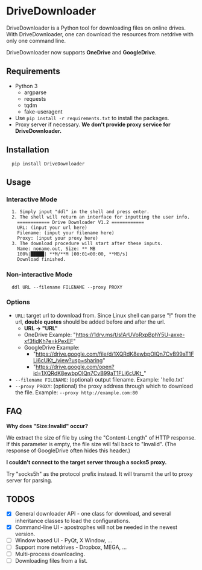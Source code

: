 # DriveDownloader

DriveDownloader is a Python tool for downloading files on online drives. With DriveDownloader, one can download the resources from netdrive with only one command line. 

DriveDownloader now supports **OneDrive** and **GoogleDrive**.

## Requirements

  - Python 3
    - argparse
    - requests
    - tqdm
    - fake-useragent
  - Use `pip install -r requirements.txt` to install the packages.
  - Proxy server if necessary. **We don't provide proxy service for DriveDownloader.**
 
## Installation
  ```
    pip install DriveDownloader
  ```

## Usage

### Interactive Mode

  ```
    1. Simply input "ddl" in the shell and press enter.
    2. The shell will return an interface for inputting the user info.
      ============ Drive Downloader V1.2 ============
      URL: (input your url here)
      Filename: (input your filename here)
      Proxy: (input your proxy here)
    3. The download procedure will start after these inputs.
      Name: noname.out, Size: ** MB
      100%|█████| **M/**M [00:01<00:00, **MB/s]
      Download finished.
  ```

### Non-interactive Mode

  ```
    ddl URL --filename FILENAME --proxy PROXY
  ```

### Options

 - `URL`: target url to download from. Since Linux shell can parse "!" from the url, **double quotes** should be added before and after the url.
    - **URL -> "URL"**
    - OneDrive Example: "<https://1drv.ms/t/s!ArUVoRxpBphY5U-axxe-xf3fidKh?e=kPexEF>"
    - GoogleDrive Example: 
      - "<https://drive.google.com/file/d/1XQRdK8ewbpOlQn7CvB99aT1FLi6cUKt_/view?usp=sharing>"
      - "<https://drive.google.com/open?id=1XQRdK8ewbpOlQn7CvB99aT1FLi6cUKt_>"
 - `--filename FILENAME`: (optional) output filename. Example: 'hello.txt'
 - `--proxy PROXY`: (optional) the proxy address through which to download the file. Example: `--proxy http://example.com:80`

## FAQ

**Why does "Size:Invalid" occur?**

We extract the size of file by using the "Content-Length" of HTTP response. If this parameter is empty, the file size will fall back to "Invalid". (The response of GoogleDrive often hides this header.)

**I couldn't connect to the target server through a socks5 proxy.**

Try "socks5h" as the protocol prefix instead. It will transmit the url to proxy server for parsing.

## TODOS

 - [x] General downloader API - one class for download, and several inheritance classes to load the configurations.
 - [x] Command-line UI - apostrophes will not be needed in the newest version.
 - [ ] Window based UI - PyQt, X Window, ...
 - [ ] Support more netdrives - Dropbox, MEGA, ...
 - [ ] Multi-process downloading.
 - [ ] Downloading files from a list.